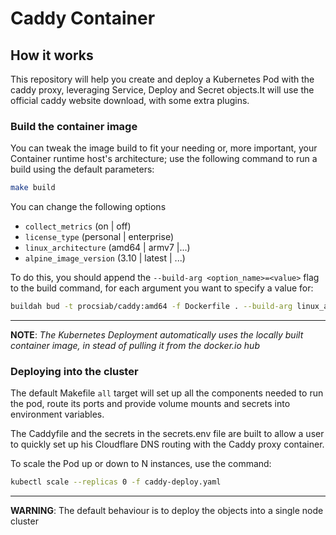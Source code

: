 # Caddy Container

## How it works

This repository will help you create and deploy a Kubernetes Pod with the caddy proxy, 
leveraging Service, Deploy and Secret objects.It will use the official caddy website 
download, with some extra plugins.

### Build the container image

You can tweak the image build to fit your needing or, more important, your Container 
runtime host's architecture; use the following command to run a build using the default 
parameters:

```bash
make build
```

You can change the following options
- `collect_metrics` (on | off)
- `license_type` (personal | enterprise)
- `linux_architecture` (amd64 | armv7 |...)
- `alpine_image_version` (3.10 | latest | ...)

To do this, you should append the `--build-arg <option_name>=<value>` flag to the 
build command, for each argument you want to specify a value for:

```bash
buildah bud -t procsiab/caddy:amd64 -f Dockerfile . --build-arg linux_architecture=armv7
```

----

**NOTE**: *The Kubernetes Deployment automatically uses the locally built container 
image, in stead of pulling it from the docker.io hub*

### Deploying into the cluster

The default Makefile `all` target will set up all the components needed to run 
the pod, route its ports and provide volume mounts and secrets into environment 
variables.

The Caddyfile and the secrets in the secrets.env file are built to allow a user 
to quickly set up his Cloudflare DNS routing with the Caddy proxy container.

To scale the Pod up or down to N instances, use the command:

```bash
kubectl scale --replicas 0 -f caddy-deploy.yaml
```

----

**WARNING**: The default behaviour is to deploy the objects into a single node cluster
